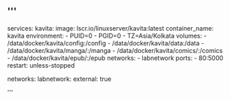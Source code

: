 '''
---
services:
  kavita:
    image: lscr.io/linuxserver/kavita:latest
    container_name: kavita
    environment:
      - PUID=0
      - PGID=0
      - TZ=Asia/Kolkata
    volumes:
      - /data/docker/kavita/config:/config
      - /data/docker/kavita/data:/data
      - /data/docker/kavita/manga/:/manga
      - /data/docker/kavita/comics/:/comics
      - /data/docker/kavita/epub/:/epub
    networks:
      - labnetwork
    ports:
      - 80:5000
    restart: unless-stopped

networks:
  labnetwork:
    external: true

'''
